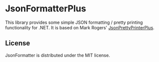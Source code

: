 JsonFormatterPlus
=================

This library provides some simple JSON formatting / pretty printing functionality for .NET.
It is based on Mark Rogers' [JsonPrettyPrinterPlus](http://www.markdavidrogers.com/oxitesample/Blog/json-pretty-printerbeautifier-library-for-net).

License
-------
JsonFormatter is distributed under the MIT license.